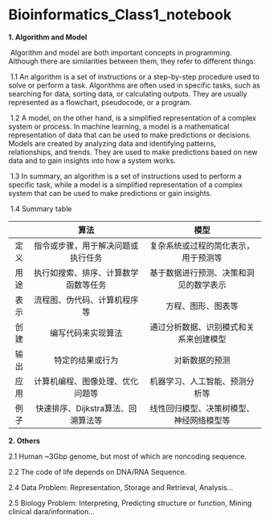 # Bioinformatics_Class1_notebook

**1. Algorithm and Model**

​	Algorithm and model are both important concepts in programming. Although there are similarities between them, they refer to different things:

​	1.1 An algorithm is a set of instructions or a step-by-step procedure used to solve or perform a task. Algorithms are often used in specific tasks, such as searching for data, sorting data, or calculating outputs. They are usually represented as a flowchart, pseudocode, or a program.

​	1.2 A model, on the other hand, is a simplified representation of a complex system or process. In machine learning, a model is a mathematical representation of data that can be used to make predictions or decisions. Models are created by analyzing data and identifying patterns, relationships, and trends. They are used to make predictions based on new data and to gain insights into how a system works.

​	1.3 In summary, an algorithm is a set of instructions used to perform a specific task, while a model is a simplified representation of a complex system that can be used to make predictions or gain insights.

​	1.4 Summary table

|      |                 算法                 |                   模型                   |
| :--: | :----------------------------------: | :--------------------------------------: |
| 定义 |  指令或步骤，用于解决问题或执行任务  |   复杂系统或过程的简化表示，用于预测等   |
| 用途 | 执行如搜索、排序、计算数学函数等任务 |  基于数据进行预测、决策和洞见的数学表示  |
| 表示 |     流程图、伪代码、计算机程序等     |            方程、图形、图表等            |
| 创建 |          编写代码来实现算法          |  通过分析数据、识别模式和关系来创建模型  |
| 输出 |           特定的结果或行为           |              对新数据的预测              |
| 应用 |   计算机编程、图像处理、优化问题等   |      机器学习、人工智能、预测分析等      |
| 例子 |  快速排序、Dijkstra算法、回溯算法等  | 线性回归模型、决策树模型、神经网络模型等 |

**2. Others**

2.1 Human ~3Gbp genome, but most of which are noncoding sequence.

2.2 The code of life depends on DNA/RNA Sequence.

2.4 Data Problem: Representation, Storage and Retrieval, Analysis…

2.5 Biology Problem: Interpreting, Predicting structure or function, Mining clinical dara/information…
